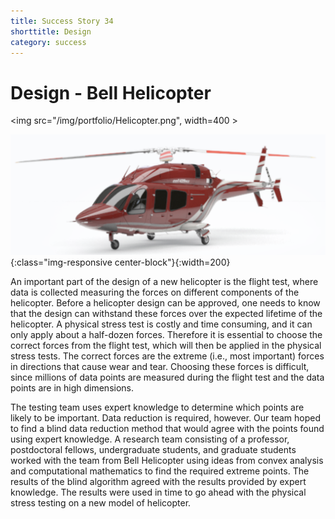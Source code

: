 ```yaml
---
title: Success Story 34
shorttitle: Design
category: success
---
```


# Design - Bell Helicopter

<img src="/img/portfolio/Helicopter.png", width=400 >

![helicopter](/img/portfolio/Helicopter.png){:class="img-responsive center-block"}{:width=200}

An important part of the design of a new helicopter is the flight test,
where data is collected measuring the forces on different components of
the helicopter. Before a helicopter design can be approved, one needs to
know that the design can withstand these forces over the expected lifetime
of the helicopter. A physical stress test is costly and time consuming,
and it can only apply about a half-dozen forces. Therefore it is essential
to choose the correct forces from the flight test, which will then be
applied in the physical stress tests. The correct forces are the extreme
(i.e., most important) forces in directions that cause wear and tear.
Choosing these forces is difficult, since millions of data points are
measured during the flight test and the data points are in high
dimensions.

The testing team uses expert knowledge to determine which points are
likely to be important. Data reduction is required, however. Our team
hoped to find a blind data reduction method that would agree with
the points found using expert knowledge. A research team consisting of a
professor, postdoctoral fellows, undergraduate students, and graduate
students worked with the team from Bell Helicopter using ideas from convex
analysis and computational mathematics to find the required extreme
points. The results of the blind algorithm agreed with the results
provided by expert knowledge. The results were used in time to go ahead
with the physical stress testing on a new model of helicopter.
